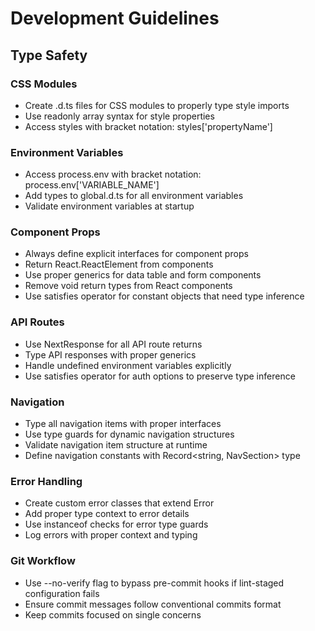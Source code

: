 # Development Guidelines

## Type Safety

### CSS Modules
- Create .d.ts files for CSS modules to properly type style imports
- Use readonly array syntax for style properties
- Access styles with bracket notation: styles['propertyName']

### Environment Variables
- Access process.env with bracket notation: process.env['VARIABLE_NAME']
- Add types to global.d.ts for all environment variables
- Validate environment variables at startup

### Component Props
- Always define explicit interfaces for component props
- Return React.ReactElement from components
- Use proper generics for data table and form components
- Remove void return types from React components
- Use satisfies operator for constant objects that need type inference

### API Routes
- Use NextResponse for all API route returns
- Type API responses with proper generics
- Handle undefined environment variables explicitly
- Use satisfies operator for auth options to preserve type inference

### Navigation
- Type all navigation items with proper interfaces
- Use type guards for dynamic navigation structures
- Validate navigation item structure at runtime
- Define navigation constants with Record<string, NavSection> type

### Error Handling
- Create custom error classes that extend Error
- Add proper type context to error details
- Use instanceof checks for error type guards
- Log errors with proper context and typing

### Git Workflow
- Use --no-verify flag to bypass pre-commit hooks if lint-staged configuration fails
- Ensure commit messages follow conventional commits format
- Keep commits focused on single concerns

